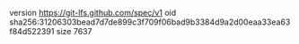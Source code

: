 version https://git-lfs.github.com/spec/v1
oid sha256:31206303bead7d7de899c3f709f06bad9b3384d9a2d00eaa33ea63f84d522391
size 7637
